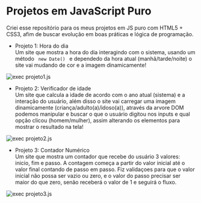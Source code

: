 # Projetos em JavaScript Puro
Criei esse repositório para os meus projetos em JS puro com HTML5 + CSS3, afim de buscar evolução em boas práticas e lógica de programação.

- Projeto 1: Hora do dia <br>
Um site que mostra a hora do dia interagindo com o sistema, usando um método <code> new Date() </code> e dependedo da hora atual (manhã/tarde/noite) o site vai mudando de cor e a imagem dinamicamente!
<img src="https://media.giphy.com/media/jQ3TkM30EfM8tnML5u/giphy.gif" alt="exec projeto1.js"/>

- Projeto 2: Verificador de idade <br>
Um site que calcula a idade de acordo com o ano atual (sistema) e a interação do usuário, além disso o site vai carregar uma imagem dinamicamente (criança/adulto(a)/idoso(a)), através da arvore DOM podemos manipular e buscar o que o usuário digitou nos inputs e qual opção clicou (homem/mulher), assim alterando os elementos para mostrar o resultado na tela!
<img src="https://media.giphy.com/media/kO3cNkDqdGPj3uQQ2R/giphy.gif" alt="exec projeto2.js"/>

- Projeto 3: Contador Numérico <br>
Um site que mostra um contador que recebe do usuário 3 valores: inicio, fim e passo. A contagem começa a partir do valor inicial até o valor final contando de passo em passo. Fiz validaçoes para que o valor inicial não possa ser vazio ou zero, e o valor do passo precisar ser maior do que zero, senão receberá o valor de 1 e seguirá o fluxo. <br>
<img src="https://media.giphy.com/media/ywxyK8ONHZ42WKq5jg/giphy.gif" alt="exec projeto3.js" />